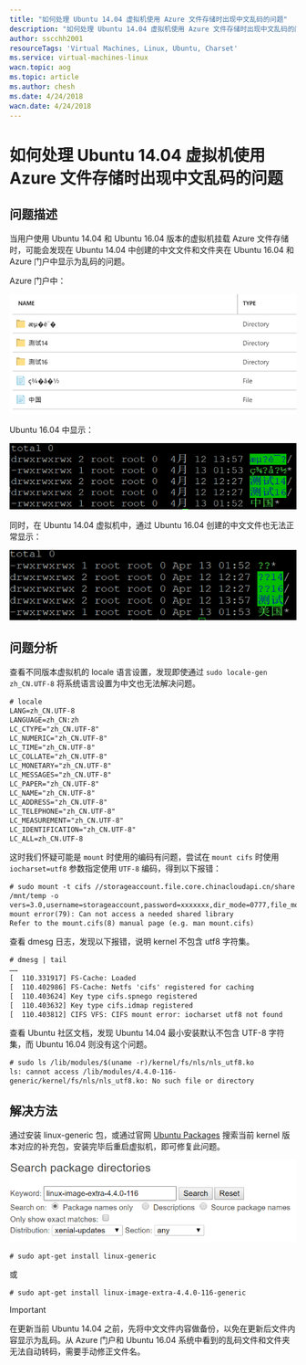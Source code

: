 ```yaml
---
title: "如何处理 Ubuntu 14.04 虚拟机使用 Azure 文件存储时出现中文乱码的问题"
description: "如何处理 Ubuntu 14.04 虚拟机使用 Azure 文件存储时出现中文乱码的问题"
author: sscchh2001
resourceTags: 'Virtual Machines, Linux, Ubuntu, Charset'
ms.service: virtual-machines-linux
wacn.topic: aog
ms.topic: article
ms.author: chesh
ms.date: 4/24/2018
wacn.date: 4/24/2018
---
```


# 如何处理 Ubuntu 14.04 虚拟机使用 Azure 文件存储时出现中文乱码的问题

## 问题描述

当用户使用 Ubuntu 14.04 和 Ubuntu 16.04 版本的虚拟机挂载 Azure 文件存储时，可能会发现在 Ubuntu 14.04 中创建的中文文件和文件夹在 Ubuntu 16.04 和 Azure 门户中显示为乱码的问题。

Azure 门户中：

![01](media/aog-virtual-machines-linux-ubuntu-qa-solve-chinese-charset-error/01.png)

Ubuntu 16.04 中显示：

![02](media/aog-virtual-machines-linux-ubuntu-qa-solve-chinese-charset-error/02.png)

同时，在 Ubuntu 14.04 虚拟机中，通过 Ubuntu 16.04 创建的中文文件也无法正常显示：

![03](media/aog-virtual-machines-linux-ubuntu-qa-solve-chinese-charset-error/03.png)

## 问题分析

查看不同版本虚拟机的 locale 语言设置，发现即使通过 `sudo locale-gen zh_CN.UTF-8` 将系统语言设置为中文也无法解决问题。

```
# locale
LANG=zh_CN.UTF-8
LANGUAGE=zh_CN:zh
LC_CTYPE="zh_CN.UTF-8"
LC_NUMERIC="zh_CN.UTF-8"
LC_TIME="zh_CN.UTF-8"
LC_COLLATE="zh_CN.UTF-8"
LC_MONETARY="zh_CN.UTF-8"
LC_MESSAGES="zh_CN.UTF-8"
LC_PAPER="zh_CN.UTF-8"
LC_NAME="zh_CN.UTF-8"
LC_ADDRESS="zh_CN.UTF-8"
LC_TELEPHONE="zh_CN.UTF-8"
LC_MEASUREMENT="zh_CN.UTF-8"
LC_IDENTIFICATION="zh_CN.UTF-8"
LC_ALL=zh_CN.UTF-8
```

这时我们怀疑可能是 `mount` 时使用的编码有问题，尝试在 `mount cifs` 时使用 `iocharset=utf8` 参数指定使用 `UTF-8` 编码，得到以下报错：

```
# sudo mount -t cifs //storageaccount.file.core.chinacloudapi.cn/share /mnt/temp -o vers=3.0,username=storageaccount,password=xxxxxxx,dir_mode=0777,file_mode=0777,sec=ntlmssp,iocharset=utf8
mount error(79): Can not access a needed shared library
Refer to the mount.cifs(8) manual page (e.g. man mount.cifs)
```

查看 dmesg 日志，发现以下报错，说明 kernel 不包含 utf8 字符集。

```
# dmesg | tail
……
[  110.331917] FS-Cache: Loaded
[  110.402986] FS-Cache: Netfs 'cifs' registered for caching
[  110.403624] Key type cifs.spnego registered
[  110.403632] Key type cifs.idmap registered
[  110.403812] CIFS VFS: CIFS mount error: iocharset utf8 not found
```

查看 Ubuntu 社区文档，发现 Ubuntu 14.04 最小安装默认不包含 UTF-8 字符集，而 Ubuntu 16.04 则没有这个问题。

```
# sudo ls /lib/modules/$(uname -r)/kernel/fs/nls/nls_utf8.ko
ls: cannot access /lib/modules/4.4.0-116-generic/kernel/fs/nls/nls_utf8.ko: No such file or directory
```

## 解决方法

通过安装 linux-generic 包，或通过官网 [Ubuntu Packages](https://packages.ubuntu.com/) 搜索当前 kernel 版本对应的补充包，安装完毕后重启虚拟机，即可修复此问题。

![04](media/aog-virtual-machines-linux-ubuntu-qa-solve-chinese-charset-error/04.png)

```
# sudo apt-get install linux-generic
```

或

```
# sudo apt-get install linux-image-extra-4.4.0-116-generic
```

> [!IMPORTANT]
> 在更新当前 Ubuntu 14.04 之前，先将中文文件内容做备份，以免在更新后文件内容显示为乱码。从 Azure 门户和 Ubuntu 16.04 系统中看到的乱码文件和文件夹无法自动转码，需要手动修正文件名。